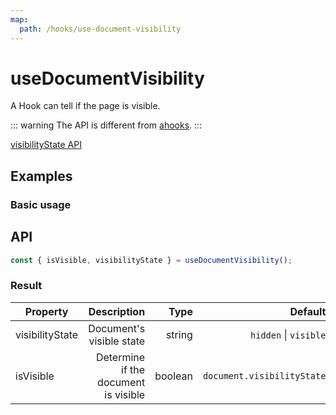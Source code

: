 ```yaml
---
map:
  path: /hooks/use-document-visibility
---
```


# useDocumentVisibility

A Hook can tell if the page is visible.

::: warning
The API is different from [ahooks](https://ahooks.js.org/zh-CN/hooks/dom/use-document-visibility).
:::

[visibilityState API](https://developer.mozilla.org/docs/Web/API/Document/visibilityState)

## Examples

### Basic usage

<demo src="./demo/demo.vue"
  language="vue"
  title="Basic Usage"
  desc="Listen to document visibility change.">
</demo>

## API

```typescript
const { isVisible, visibilityState } = useDocumentVisibility();
```

### Result

| Property        |                          Description |    Type |                    Default |
| --------------- | -----------------------------------: | ------: | -------------------------: |
| visibilityState |             Document's visible state |  string |      `hidden` \| `visible` |
| isVisible       | Determine if the document is visible | boolean | `document.visibilityState` |
